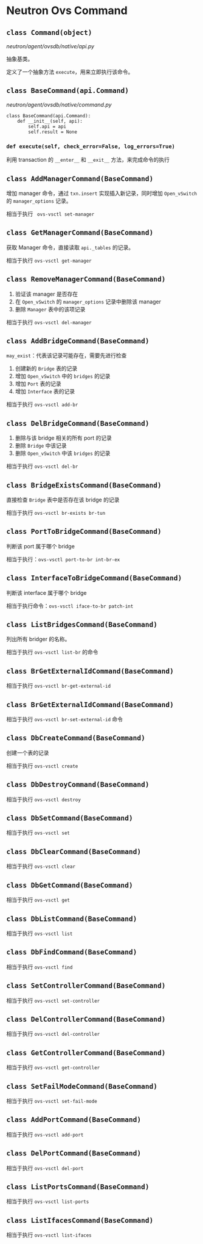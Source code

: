 # Neutron Ovs Command

## `class Command(object)`

*neutron/agent/ovsdb/native/api.py*

抽象基类。

定义了一个抽象方法 `execute`，用来立即执行该命令。

## `class BaseCommand(api.Command)`

*neutron/agent/ovsdb/native/command.py*

```
class BaseCommand(api.Command):
    def __init__(self, api):
        self.api = api
        self.result = None
```

### `def execute(self, check_error=False, log_errors=True)`

利用 transaction 的 `__enter__` 和 `__exit__` 方法，来完成命令的执行

## `class AddManagerCommand(BaseCommand)`

增加 manager 命令，通过 `txn.insert` 实现插入新记录，同时增加 `Open_vSwitch` 的 `manager_options` 记录。

相当于执行 ` ovs-vsctl set-manager`

## `class GetManagerCommand(BaseCommand)`

获取 Manager 命令，直接读取 `api._tables` 的记录。

相当于执行 `ovs-vsctl get-manager`

## `class RemoveManagerCommand(BaseCommand)`

1. 验证该 manager 是否存在
2. 在 `Open_vSwitch` 的 `manager_options` 记录中删除该 manager
3. 删除 `Manager` 表中的该项记录

相当于执行 `ovs-vsctl del-manager`

## `class AddBridgeCommand(BaseCommand)`

`may_exist`：代表该记录可能存在，需要先进行检查

1. 创建新的 `Bridge` 表的记录
2. 增加 `Open_vSwitch` 中的 `bridges` 的记录
3. 增加 `Port` 表的记录
4. 增加 `Interface` 表的记录

相当于执行 `ovs-vsctl add-br`

## `class DelBridgeCommand(BaseCommand)`

1. 删除与该 bridge 相关的所有 port 的记录
2. 删除 `Bridge` 中该记录
3. 删除 `Open_vSwitch` 中该 `bridges` 的记录

相当于执行 `ovs-vsctl del-br`

## `class BridgeExistsCommand(BaseCommand)`

直接检查 `Bridge` 表中是否存在该 bridge 的记录
 
相当于执行 `ovs-vsctl br-exists br-tun`

## `class PortToBridgeCommand(BaseCommand)`

判断该 port 属于哪个 bridge

相当于执行：`ovs-vsctl port-to-br int-br-ex`

## `class InterfaceToBridgeCommand(BaseCommand)`

判断该 interface 属于哪个 bridge

相当于执行命令：`ovs-vsctl iface-to-br patch-int`

## `class ListBridgesCommand(BaseCommand)`

列出所有 bridger 的名称。

相当于执行 `ovs-vsctl list-br` 的命令

## `class BrGetExternalIdCommand(BaseCommand)`

相当于执行 `ovs-vsctl br-get-external-id`

## `class BrGetExternalIdCommand(BaseCommand)`

相当于执行 `ovs-vsctl br-set-external-id` 命令

## `class DbCreateCommand(BaseCommand)`

创建一个表的记录

相当于执行 `ovs-vsctl create `

## `class DbDestroyCommand(BaseCommand)`

相当于执行 `ovs-vsctl destroy `

## `class DbSetCommand(BaseCommand)`

相当于执行  `ovs-vsctl set `

## `class DbClearCommand(BaseCommand)`

相当于执行 `ovs-vsctl clear`

## `class DbGetCommand(BaseCommand)`

相当于执行 `ovs-vsctl get`

## `class DbListCommand(BaseCommand)`

相当于执行 `ovs-vsctl list `

## `class DbFindCommand(BaseCommand)`

相当于执行 `ovs-vsctl find` 

## `class SetControllerCommand(BaseCommand)`

相当于执行 `ovs-vsctl set-controller `

## `class DelControllerCommand(BaseCommand)`

相当于执行 `ovs-vsctl del-controller`

## `class GetControllerCommand(BaseCommand)`

相当于执行 `ovs-vsctl get-controller `

## `class SetFailModeCommand(BaseCommand)`

相当于执行 `ovs-vsctl set-fail-mode`

## `class AddPortCommand(BaseCommand)`

相当于执行 `ovs-vsctl add-port `

## `class DelPortCommand(BaseCommand)`

相当于执行 `ovs-vsctl del-port`

## `class ListPortsCommand(BaseCommand)`

相当于执行 `ovs-vsctl list-ports`

## `class ListIfacesCommand(BaseCommand)`

相当于执行 `ovs-vsctl list-ifaces `
